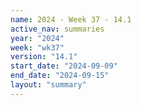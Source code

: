 ```yaml
---
name: 2024 - Week 37 - 14.1
active_nav: summaries
year: "2024"
week: "wk37"
version: "14.1"
start_date: "2024-09-09"
end_date: "2024-09-15"
layout: "summary"
---
```

